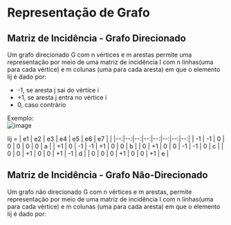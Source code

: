 # Representação de Grafo 
## Matriz de Incidência - Grafo Direcionado 
Um grafo direcionado G com n vértices e m arestas permite uma representação por meio de uma matriz de incidência I com n linhas(uma para cada vértice) e m colunas 
(uma para cada aresta) em que o elemento Iij é dado por:
 - -1, se aresta j sai do vértice i 
 - +1, se aresta j entra no vértice i 
 - 0, caso contrário 

Exemplo: <br/>
![image](https://user-images.githubusercontent.com/89612369/223875387-9bb46e11-aece-4982-97a2-8d5793f1ab66.png)

Iij = 
| e1 | e2 | e3 | e4 | e5 | e6 | e7 | |
|--:|--:|--:|--:|--:|--:|--:|--:|
| -1 | -1 | 0 | 0 | 0 | 0 | 0 | a |
| +1 | 0 | -1 | -1 | +1 | 0 | 0 | b |
| 0 | +1 | 0 | 0 | -1 | -1 | 0 | c |
| 0 | 0 | +1 | 0 | 0 | +1  | -1 | d |
| 0 | 0 | 0 | +1 | 0 | 0 | +1 | e |

## Matriz de Incidência - Grafo Não-Direcionado 
Um grafo não direcionado G com n vértices e m arestas, permite representação por meio de uma matriz de incidência I com n linhas(uma para cada vértice) e m colunas
(uma para cada aresta) em que o elemento Iij é dado por:

